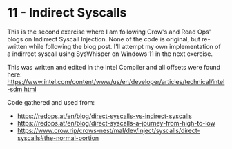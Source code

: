 # 11 - Indirect Syscalls
This is the second exercise where I am following Crow's and Read Ops' blogs on Indirrect Syscall Injection. None of the code is original, but re-written while following the blog post. I'll attempt my own implementation of a indirrect syscall using SysWhisper on Windows 11 in the next exercise.

This was written and edited in the Intel Compiler and all offsets were found here: https://www.intel.com/content/www/us/en/developer/articles/technical/intel-sdm.html

Code gathered and used from:
- https://redops.at/en/blog/direct-syscalls-vs-indirect-syscalls
- https://redops.at/en/blog/direct-syscalls-a-journey-from-high-to-low
- https://www.crow.rip/crows-nest/mal/dev/inject/syscalls/direct-syscalls#the-normal-portion